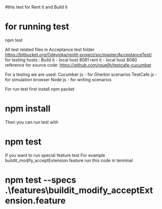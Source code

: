 #this test for Rent it and Build it 
# for running test 
npm test 

All test related files in Acceptance test folder
https://bitbucket.org/Odeyinka/rentit-project/src/master/AcceptanceTest/
for testing hosts :
Build it - local host 8081
rent it - local host 8080
reference for source code: https://github.com/rquellh/testcafe-cucumber

For a testing we are used:
Cucumber js -  for Gherkin scenarios
TestCafe js -   for simulation browser
Node js - for writing scenarios

For run test first install npm packet 
# npm install
Then you can run test with 
# npm test 
 If you want to run special feature test 
For example 
buildit_modify_acceptExtension.feature 
run this code  in terminal 

# npm test  --specs .\features\buildit_modify_acceptExtension.feature
